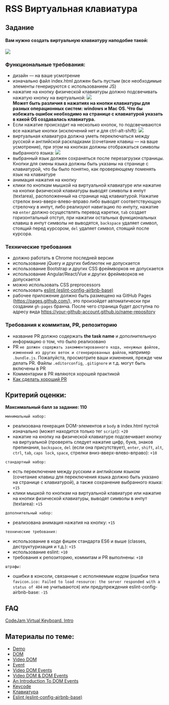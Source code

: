 # RSS Виртуальная клавиатура

## Задание

#### Вам нужно создать виртуальную клавиатуру наподобие такой:
![](https://i.imgur.com/MUYRlDL.png)

### Функциональные требования:
- дизайн — на ваше усмотрение
- изначально файл index.html должен быть пустым (все необходимые элементы генерируются с использованием JS)
- нажатие на кнопкy физической клавиатуры должно подсвечивать нажатую кнопку на виртуальной:
  ![](https://i.imgur.com/yU70dGz.png)  
  **Может быть различия в нажатиях на кнопки клавиатуры для разных операционных систем: windows и Mac OS. Что бы избежать ошибок необходимо на странице с клавиатурой указать в какой OS создавалась клавиатура.**
- Если нажатие происходит на несколько кнопок, то подсвечиваются все нажатые кнопки (исключений нет и для ctrl-alt-shift):
  ![](https://i.imgur.com/5sg3wmF.png)
- виртуальная клавиатура должна уметь переключаться между русской и английской раскладками (сочетание клавиш — на ваше усмотрение), при этом на кнопках должны отображаться символы выбранного языка:
  ![](https://i.imgur.com/SRvkXxc.png)
- выбранный язык должен сохраняться после перезагрузки страницы. Кнопки для смены языка должны быть указаны на странице c клавиатурой, что бы было понятно, как проверяющему поменять язык на клавиатуре
- анимация нажатия на кнопку
- клики по кнопкам мышкой на виртуальной клавиатуре или нажатие на кнопки физической клавиатуры выводят символы в инпут (textarea), расположенный на странице над клавиатурой. Нажатие стрелок вниз-вверх-влево-вправо либо выводят соответствующую стрелочку в инпут, либо реализуют навигацию по инпуту, нажатие на `enter` должно осуществлять перевод каретки, `tab` создает горизонтальный отступ, при нажатии остальных функциональных клавиш в инпут символы не выводятся, `backspace` удаляет символ, стоящий перед курсором, `del` удаляет символ, стоящий после курсора.

### Технические требования
- должно работать в Chrome последней версии
- использование jQuery и других библиотек не допускается  
- использование Bootstrap и других CSS фреймворков не допускается  
- использование Angular/React/Vue и других фреймворков не допускается  
- можно использовать CSS preprocessors  
- использовать [eslint (eslint-config-airbnb-base)](https://eslint.org/)
- рабочее приложение должно быть размещено на GitHub Pages (https://pages.github.com/), это произойдет автоматически при создании `gh-pages` бранча. После чего страница будет доступна по адресу вида https://your-github-account.github.io/name-repository

### Требования к коммитам, PR, репозиторию
- название PR должно содержать **the task name** и дополнительную информацию о том, что было реализовано
- PR `не должен содержать закомментированного кода, ненужных файлов, изменений из других веток и сгенерированных файлов`, например `.bundle.js`. Пожалуйста, просмотрите ваши изменения, прежде чем делать PR. Файлы `.editorconfig`, `.gitignore` и т.д. могут быть включены в PR
- Комментарии в PR являются хорошей практикой
- [Как сделать хороший PR](https://github.com/blog/1943-how-to-write-the-perfect-pull-request)

## Критерий оценки:
**Максимальный балл за задание: 110**

`минимальный набор:`
- реализована генерация DOM-элементов и `body` в index.html пустой изначально (может находится только тег `script`): `+20`
- нажатие на кнопку на физической клавиатуре подсвечивает кнопку на виртуальной (проверять следует нажатие цифр, букв, знаков препинания, `backspace`, `del` (если она присутствует), `enter`, `shift`, `alt`, `ctrl`, `tab`, `caps lock`, `space`, стрелки вниз-вверх-влево-вправо): `+10`

`стандартный набор:`
- есть переключение между русским и английским языком (сочетание клавиш для переключения языка должно быть указано на странице с клавиатурой), а также сохранение выбранного языка: `+15`
- клики мышкой по кнопкам на виртуальной клавиатуре или нажатие на кнопки физической клавиатуры, выводят символы в инпут (textarea): `+15`

`дополнительный набор:`
- реализована анимация нажатия на кнопку: `+15`

`технические требования:`
- использование в коде фишек стандарта ES6 и выше (classes, деструктуризация и т.д.): `+15`
- использование eslint: `+10`
- требования к репозиторию, коммитам и PR выполнены: `+10`

`штрафы:`
- ошибки в консоли, связанные с исполняемым кодом (ошибки типа `favicon.ico: Failed to load resource: the server responded with a status of 404` не учитываются) или предупреждения eslint-config-airbnb-base: `-15`

## FAQ

[CodeJam Virtual Keyboard. Intro](https://www.youtube.com/watch?v=1wefQGlnPis&feature=youtu.be)

## Материалы по теме:

- [Demo](https://wonderful-swartz-d8b98d.netlify.com/)
- [DOM](http://learn.javascript.ru/document)
- [Video DOM](https://www.youtube.com/watch?v=TewWd-6ZrmE)
- [Event](http://learn.javascript.ru/event-details)
- [Video DOM Events](https://www.youtube.com/watch?v=vcXehC9JgGU&feature=youtu.be)
- [Video DOM & DOM Events](https://www.youtube.com/watch?v=UaCGsLvviCA&index=11&list=PLe--kalBDwjhdXudsOpKooP6q9bAl3rPG)
- [An Introduction To DOM Events](https://www.smashingmagazine.com/2013/11/an-introduction-to-dom-events/)
- [Keycode](https://keycode.info)
- [Клавиатура](https://learn.javascript.ru/keyboard-events)
- [Eslint (eslint-config-airbnb-base)](https://eslint.org/)

